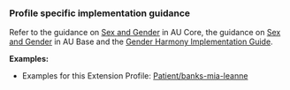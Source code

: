 ### Profile specific implementation guidance
Refer to the guidance on [Sex and Gender](sex-and-gender) in AU Core, the guidance on [Sex and Gender](https://build.fhir.org/ig/hl7au/au-fhir-base/sexgender.html) in AU Base and the [Gender Harmony Implementation Guide](http://hl7.org/xprod/ig/uv/gender-harmony/).

**Examples:**

* Examples for this Extension Profile: [Patient/banks-mia-leanne](Patient-banks-mia-leanne.html)